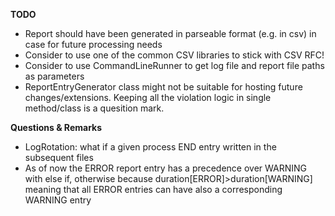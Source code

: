 **TODO**
- Report should have been generated in parseable format (e.g. in csv) in case for future processing needs
- Consider to use one of the common CSV libraries to stick with CSV RFC!
- Consider to use CommandLineRunner to get log file and report file paths as parameters
- ReportEntryGenerator class might not be suitable for hosting future changes/extensions. 
Keeping all the violation logic in single method/class is a quesition mark.

**Questions & Remarks**
- LogRotation: what if a given process END entry written in the subsequent files
- As of now the ERROR report entry has a precedence over WARNING with else if, otherwise
because duration[ERROR]>duration[WARNING] meaning that all ERROR entries can have also a corresponding WARNING entry